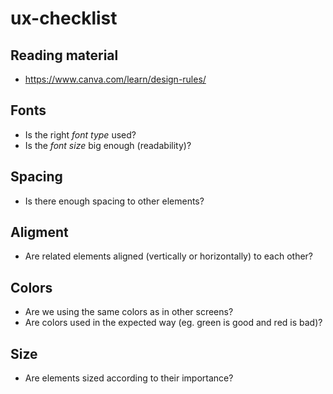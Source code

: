 # ux-checklist

## Reading material

- https://www.canva.com/learn/design-rules/

## Fonts

- Is the right *font type* used?
- Is the *font size* big enough (readability)?

## Spacing

- Is there enough spacing to other elements?

## Aligment

- Are related elements aligned (vertically or horizontally) to each other?

## Colors

- Are we using the same colors as in other screens?
- Are colors used in the expected way (eg. green is good and red is bad)?

## Size

- Are elements sized according to their importance?
